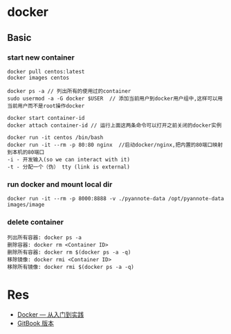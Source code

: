 # docker

## Basic

### start new container
```
docker pull centos:latest
docker images centos

docker ps -a // 列出所有的使用过的container
sudo usermod -a -G docker $USER  // 添加当前用户到docker用户组中,这样可以用当前用户而不是root操作docker

docker start container-id
docker attach container-id // 运行上面这两条命令可以打开之前关闭的docker实例

docker run -it centos /bin/bash
docker run -it --rm -p 80:80 nginx  //启动docker/nginx,把内置的80端口映射到本机的80端口
-i - 开发输入(so we can interact with it)
-t - 分配一个（伪） tty (link is external)
```

### run docker and mount local dir
```
docker run -it --rm -p 8000:8888 -v ./pyannote-data /opt/pyannote-data images/image
```

### delete container
```
列出所有容器: docker ps -a
删除容器: docker rm <Container ID>
删除所有容器: docker rm $(docker ps -a -q)
移除镜像: docker rmi <Container ID>
移除所有镜像: docker rmi $(docker ps -a -q)
```



# Res
- [Docker — 从入门到实践](https://github.com/yeasy/docker_practice)
- [GitBook 版本](https://www.gitbook.io/book/yeasy/docker_practice)
